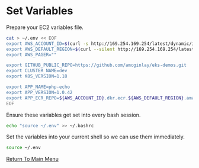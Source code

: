 # Set Variables

Prepare your EC2 variables file.

```bash
cat > ~/.env << EOF
export AWS_ACCOUNT_ID=$(curl -s http://169.254.169.254/latest/dynamic/instance-identity/document|grep accountId|awk -F\" '{print $4}')
export AWS_DEFAULT_REGION=$(curl --silent http://169.254.169.254/latest/meta-data/placement/region)
export AWS_PAGER=""

export GITHUB_PUBLIC_REPO=https://github.com/amcginlay/eks-demos.git             # if you fork this repo, change this!
export CLUSTER_NAME=dev
export K8S_VERSION=1.18

export APP_NAME=php-echo
export APP_VERSION=1.0.42
export APP_ECR_REPO=${AWS_ACCOUNT_ID}.dkr.ecr.${AWS_DEFAULT_REGION}.amazonaws.com/${APP_NAME}
EOF
```

Ensure these variables get set into every bash session.

```bash
echo "source ~/.env" >> ~/.bashrc
```

Set the variables into your current shell so we can use them immediately.

```bash
source ~/.env
```

[Return To Main Menu](/README.md)
